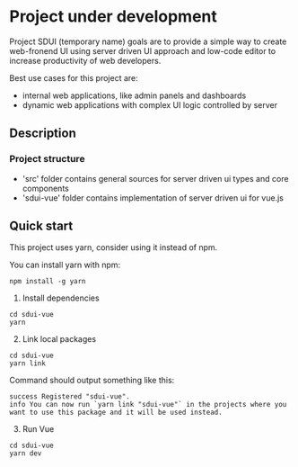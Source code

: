# Project under development

Project SDUI (temporary name) goals are to provide a simple way to create web-fronend UI using server driven UI approach 
and low-code editor to increase productivity of web developers.

Best use cases for this project are:

* internal web applications, like admin panels and dashboards
* dynamic web applications with complex UI logic controlled by server

## Description

### Project structure

* 'src' folder contains general sources for server driven ui types and core components
* 'sdui-vue' folder contains implementation of server driven ui for vue.js

## Quick start

This project uses yarn, consider using it instead of npm.

You can install yarn with npm:

```BashSession
npm install -g yarn
```

1. Install dependencies

```BashSession
cd sdui-vue
yarn
```

2. Link local packages


```BashSession
cd sdui-vue
yarn link
```

Command should output something like this:

```
success Registered "sdui-vue".
info You can now run `yarn link "sdui-vue"` in the projects where you want to use this package and it will be used instead.
```

3. Run Vue

```BashSession
cd sdui-vue
yarn dev
```
